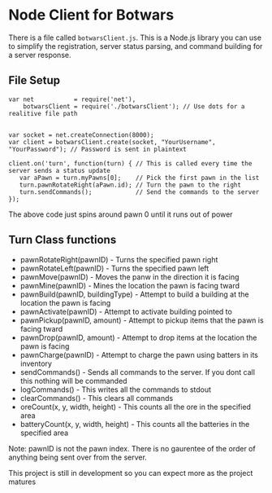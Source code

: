 # Node Client for Botwars
There is a file called `botwarsClient.js`. This is a Node.js library you can use to simplify the registration, server status parsing, and command building for a server response.

## File Setup

```
var net           = require('net'),
    botwarsClient = require('./botwarsClient'); // Use dots for a realitive file path


var socket = net.createConnection(8000);
var client = botwarsClient.create(socket, "YourUsername", "YourPassword"); // Password is sent in plaintext

client.on('turn', function(turn) { // This is called every time the server sends a status update
   var aPawn = turn.myPawns[0];    // Pick the first pawn in the list
   turn.pawnRotateRight(aPawn.id); // Turn the pawn to the right
   turn.sendCommands();            // Send the commands to the server 
});
```

The above code just spins around pawn 0 until it runs out of power

## Turn Class functions

* pawnRotateRight(pawnID)           - Turns the specified pawn right
* pawnRotateLeft(pawnID)            - Turns the specified pawn left
* pawnMove(pawnID)                  - Moves the panw in the direction it is facing
* pawnMine(pawnID)                  - Mines the location the pawn is facing tward
* pawnBuild(pawnID, buildingType)   - Attempt to build a building at the location the pawn is facing
* pawnActivate(pawnID)              - Attempt to activate building pointed to
* pawnPickup(pawnID, amount)        - Attempt to pickup items that the pawn is facing tward
* pawnDrop(pawnID, amount)          - Attempt to drop items at the location the pawn is facing
* pawnCharge(pawnID)                - Attempt to charge the pawn using batters in its inventory
* sendCommands()                    - Sends all commands to the server. If you dont call this nothing will be commanded
* logCommands()                     - This writes all the commands to stdout
* clearCommands()                   - This clears all commands
* oreCount(x, y, width, height)     - This counts all the ore in the specified area
* batteryCount(x, y, width, height) - This counts all the batteries in the specified area 


Note: pawnID is not the pawn index. There is no gaurentee of the order of anything being sent over from the server.


This project is still in development so you can expect more as the project matures


